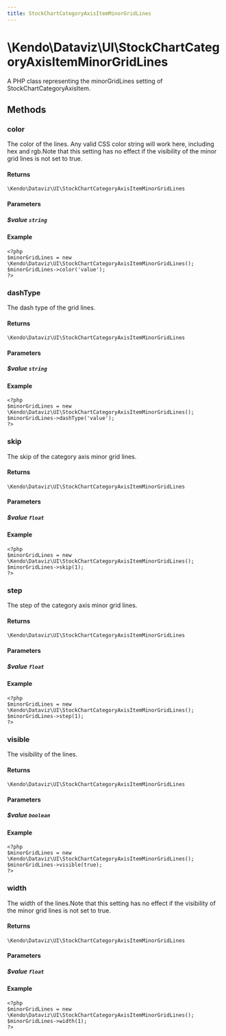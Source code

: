 ```yaml
---
title: StockChartCategoryAxisItemMinorGridLines
---
```


# \Kendo\Dataviz\UI\StockChartCategoryAxisItemMinorGridLines

A PHP class representing the minorGridLines setting of StockChartCategoryAxisItem.


## Methods

### color
The color of the lines. Any valid CSS color string will work here, including hex and
rgb.Note that this setting has no effect if the visibility of the minor
grid lines is not set to true.

#### Returns
`\Kendo\Dataviz\UI\StockChartCategoryAxisItemMinorGridLines`

#### Parameters

##### $value `string`



#### Example 
    <?php
    $minorGridLines = new \Kendo\Dataviz\UI\StockChartCategoryAxisItemMinorGridLines();
    $minorGridLines->color('value');
    ?>

### dashType
The dash type of the grid lines.

#### Returns
`\Kendo\Dataviz\UI\StockChartCategoryAxisItemMinorGridLines`

#### Parameters

##### $value `string`



#### Example 
    <?php
    $minorGridLines = new \Kendo\Dataviz\UI\StockChartCategoryAxisItemMinorGridLines();
    $minorGridLines->dashType('value');
    ?>

### skip
The skip of the category axis minor grid lines.

#### Returns
`\Kendo\Dataviz\UI\StockChartCategoryAxisItemMinorGridLines`

#### Parameters

##### $value `float`



#### Example 
    <?php
    $minorGridLines = new \Kendo\Dataviz\UI\StockChartCategoryAxisItemMinorGridLines();
    $minorGridLines->skip(1);
    ?>

### step
The step of the category axis minor grid lines.

#### Returns
`\Kendo\Dataviz\UI\StockChartCategoryAxisItemMinorGridLines`

#### Parameters

##### $value `float`



#### Example 
    <?php
    $minorGridLines = new \Kendo\Dataviz\UI\StockChartCategoryAxisItemMinorGridLines();
    $minorGridLines->step(1);
    ?>

### visible
The visibility of the lines.

#### Returns
`\Kendo\Dataviz\UI\StockChartCategoryAxisItemMinorGridLines`

#### Parameters

##### $value `boolean`



#### Example 
    <?php
    $minorGridLines = new \Kendo\Dataviz\UI\StockChartCategoryAxisItemMinorGridLines();
    $minorGridLines->visible(true);
    ?>

### width
The width of the lines.Note that this setting has no effect if the visibility of the minor
grid lines is not set to true.

#### Returns
`\Kendo\Dataviz\UI\StockChartCategoryAxisItemMinorGridLines`

#### Parameters

##### $value `float`



#### Example 
    <?php
    $minorGridLines = new \Kendo\Dataviz\UI\StockChartCategoryAxisItemMinorGridLines();
    $minorGridLines->width(1);
    ?>

